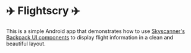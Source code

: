 # :airplane: Flightscry :airplane:
This is a simple Android app that demonstrates how to use [Skyscanner's Backpack UI components](https://github.com/Skyscanner/backpack-android) to display flight information in a clean and beautiful layout.
